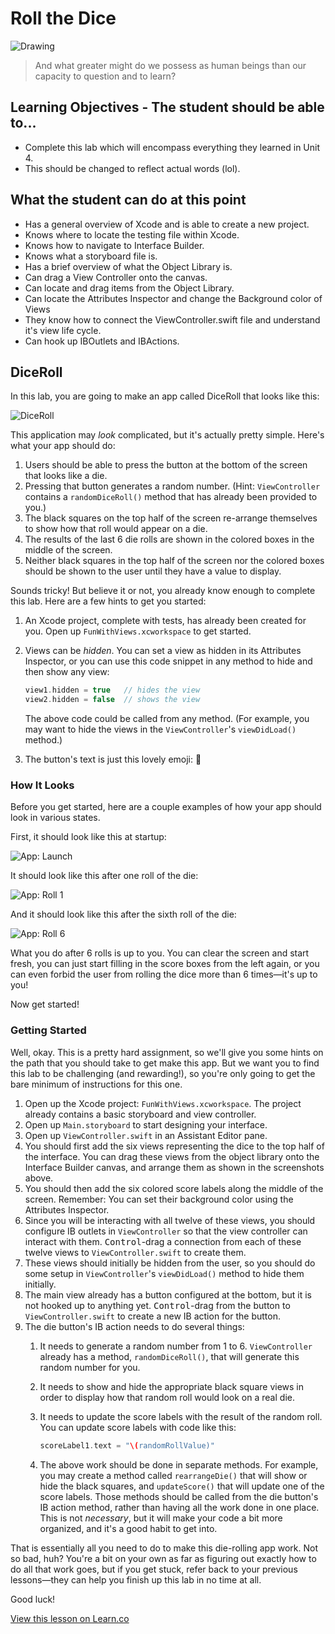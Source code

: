 # Roll the Dice

![Drawing](http://wp.patheos.com.s3.amazonaws.com/blogs/friendlyatheist/files/2014/06/image006.jpg)

> And what greater might do we possess as human beings than our capacity to question and to learn?

## Learning Objectives - The student should be able to...

* Complete this lab which will encompass everything they learned in Unit 4.
* This should be changed to reflect actual words (lol).

## What the student can do at this point 

* Has a general overview of Xcode and is able to create a new project.
* Knows where to locate the testing file within Xcode.
* Knows how to navigate to Interface Builder.
* Knows what a storyboard file is.
* Has a brief overview of what the Object Library is.
* Can drag a View Controller onto the canvas.
* Can locate and drag items from the Object Library.
* Can locate the Attributes Inspector and change the Background color of Views
* They know how to connect the ViewController.swift file and understand it's view life cycle.
* Can hook up IBOutlets and IBActions.

## DiceRoll

In this lab, you are going to make an app called DiceRoll that looks like this:

![DiceRoll](http://i.imgur.com/RyoBMXf.png)

This application may _look_ complicated, but it's actually pretty simple. Here's what your app should do:

1. Users should be able to press the button at the bottom of the screen that looks like a die.
2. Pressing that button generates a random number. (Hint: `ViewController` contains a `randomDiceRoll()` method that has already been provided to you.)
3. The black squares on the top half of the screen re-arrange themselves to show how that roll would appear on a die.
4. The results of the last 6 die rolls are shown in the colored boxes in the middle of the screen.
5. Neither black squares in the top half of the screen nor the colored boxes should be shown to the user until they have a value to display.

Sounds tricky! But believe it or not, you already know enough to complete this lab. Here are a few hints to get you started:

1. An Xcode project, complete with tests, has already been created for you. Open up `FunWithViews.xcworkspace` to get started.
2. Views can be _hidden_. You can set a view as hidden in its Attributes Inspector, or you can use this code snippet in any method to hide and then show any view:

    ```swift
    view1.hidden = true   // hides the view
    view2.hidden = false  // shows the view
    ```

    The above code could be called from any method. (For example, you may want to hide the views in the `ViewController`'s `viewDidLoad()` method.)
3. The button's text is just this lovely emoji: 🎲

### How It Looks

Before you get started, here are a couple examples of how your app should look in various states.

First, it should look like this at startup:

![App: Launch](http://i.imgur.com/KHVd1pU.png)

It should look like this after one roll of the die:

![App: Roll 1](http://i.imgur.com/KfvWdp2.png)

And it should look like this after the sixth roll of the die:

![App: Roll 6](http://i.imgur.com/XvuU6Ao.png)

What you do after 6 rolls is up to you. You can clear the screen and start fresh, you can just start filling in the score boxes from the left again, or you can even forbid the user from rolling the dice more than 6 times—it's up to you!

Now get started!

### Getting Started

Well, okay. This is a pretty hard assignment, so we'll give you some hints on the path that you should take to get make this app. But we want you to find this lab to be challenging (and rewarding!), so you're only going to get the bare minimum of instructions for this one.

1. Open up the Xcode project: `FunWithViews.xcworkspace`. The project already contains a basic storyboard and view controller.
2. Open up `Main.storyboard` to start designing your interface.
3. Open up `ViewController.swift` in an Assistant Editor pane.
4. You should first add the six views representing the dice to the top half of the interface. You can drag these views from the object library onto the Interface Builder canvas, and arrange them as shown in the screenshots above.
5. You should then add the six colored score labels along the middle of the screen. Remember: You can set their background color using the Attributes Inspector.
6. Since you will be interacting with all twelve of these views, you should configure IB outlets in `ViewController` so that the view controller can interact with them. <kbd>Control</kbd>-drag a connection from each of these twelve views to `ViewController.swift` to create them.
7. These views should initially be hidden from the user, so you should do some setup in `ViewController`'s `viewDidLoad()` method to hide them initially.
8. The main view already has a button configured at the bottom, but it is not hooked up to anything yet. <kbd>Control</kbd>-drag from the button to `ViewController.swift` to create a new IB action for the button.
9. The die button's IB action needs to do several things:
	1. It needs to generate a random number from 1 to 6. `ViewController` already has a method, `randomDiceRoll()`, that will generate this random number for you.
	2. It needs to show and hide the appropriate black square views in order to display how that random roll would look on a real die.
	3. It needs to update the score labels with the result of the random roll. You can update score labels with code like this:

        ```swift
        scoreLabel1.text = "\(randomRollValue)"
        ```

    4. The above work should be done in separate methods. For example, you may create a method called `rearrangeDie()` that will show or hide the black squares, and `updateScore()` that will update one of the score labels. Those methods should be called from the die button's IB action method, rather than having all the work done in one place. This is not _necessary_, but it will make your code a bit more organized, and it's a good habit to get into.

That is essentially all you need to do to make this die-rolling app work. Not so bad, huh? You're a bit on your own as far as figuring out exactly how to do all that work goes, but if you get stuck, refer back to your previous lessons—they can help you finish up this lab in no time at all.

Good luck!

<a href='https://learn.co/lessons/ViewLifeCycleLAB' data-visibility='hidden'>View this lesson on Learn.co</a>
